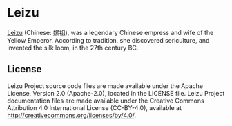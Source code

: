 # Leizu

[Leizu](https://en.wikipedia.org/wiki/Leizu) (Chinese: 嫘祖), was a legendary Chinese empress and wife of the Yellow Emperor. According to tradition, she discovered sericulture, and invented the silk loom, in the 27th century BC.

## License

Leizu Project source code files are made available under the Apache License, Version 2.0 (Apache-2.0), located in the LICENSE file. Leizu Project documentation files are made available under the Creative Commons Attribution 4.0 International License (CC-BY-4.0), available at http://creativecommons.org/licenses/by/4.0/.
